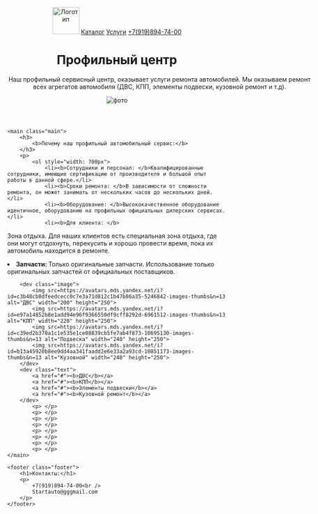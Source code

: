 <!DOCTYPE html>
<html lang="ru">

<head>
    <meta charset="UTF-8">
    <title>Профильный сервис</title>
    <link rel="stylesheet" href="css/style.css">
</head>

<body>
    <header class="header">
        <nav>
            <img src="https://avatars.mds.yandex.net/i?id=c592b7c066831ce3c27f460f45bb626bf3f52f7f-7598369-images-thumbs&n=13" alt="Логотип" width="62" height="62">
            <a href="#"> Каталог</a>
            <a href="#"> Услуги</a>
            <a href="#"> +7(919)894-74-00</a>
        </nav>
        <dev class="p1">
        <h1>
            <b>Профильный центр</b>
        </h1>
        <p style="width: 700px">
            Наш профильный сервисный центр, оказывает услуги ремонта автомобилей. Мы оказываем ремонт всех агрегатов автомобиля (ДВС, КПП, элементы подвески, кузовной ремонт и т.д).
        </p>
        </dev>
         <dev class="tec">
        <img src=https://avatars.mds.yandex.net/i?id=5c0652d8a0c36132e0e87d3100b9601dc271ceff-3287375-images-thumbs&n=13 alt="фото">
        </dev>
    </header>

    <main class="main">
        <h3>
            <b>Почему наш профильный автомобильный сервис:</b>
        </h3>
        <p>
            <ol style="width: 700px">
                <li><b>Сотрудники и персонал: </b>Квалифицированные сотрудники, имеющие сертификацию от производителя и большой опыт работы в данной сфере.</li>
                <li><b>Сроки ремонта: </b>В зависимости от сложности ремонта, он может занимать от нескольких часов до нескольких дней. </li>
                <li><b>Оборудование: </b>Высококачественное оборудование идентичное, оборудованию на профильных официальных дилерских сервисах.</li>
                <li><b>Для клиента: </b>
Зона отдыха. Для наших клиентов есть специальная зона отдыха, где они могут отдохнуть, перекусить и хорошо провести время, пока их автомобиль находится в ремонте.</li>
                <li><b>Запчасти: </b>Только оригинальные запчасти. Использование только оригинальных запчастей от официальных поставщиков.</li>
                

        <dev class="image">
            <img src=https://avatars.mds.yandex.net/i?id=c3b48cb8dfeedcecc0c7e3a71d812c1b47b86a35-5246842-images-thumbs&n=13 alt="ДВС" width="200" height="250">
            <img src=https://avatars.mds.yandex.net/i?id=e97a14852b8e1add94e96f9366550df9cff8292d-6961512-images-thumbs&n=13 alt="КПП" width="220" height="250">
            <img src=https://avatars.mds.yandex.net/i?id=c39ed2b370a1c1e535e1ce08839cb5fe7ab4f873-10695130-images-thumbs&n=13 alt="Подвеска" width="240" height="250">
            <img src=https://avatars.mds.yandex.net/i?id=b13a45920b8ee9dd4aa341faadd2e6e33a2a93cd-10851173-images-thumbs&n=13 alt="Кузовной" width="240" height="250">
        </dev>
        <dev class="text">
            <a href="#"><b>ДВС</b></a>
            <a href="#"><b>КПП</b></a>
            <a href="#"><b>Элементы подвески</b></a>
            <a href="#"><b>Кузовной ремонт</b></a>
        </dev>
            <p> </p>
            <p> </p>
            <p> </p>
            <p> </p>
            <p> </p>
            <p> </p>
            <p> </p>
            <p> </p>
    </main>

    <footer class="footer">
        <h1>Контакты:</h1>
        <p>
            +7(919)894-74-00<br />
            Startauto@gggmail.com
        </p>
    </footer>

